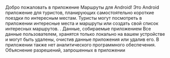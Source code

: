 Добро пожаловать в приложение Маршруты для Android!
Это Android приложение для туристов, планирующих самостоятельно короткие поездки по интересным местам. Туристы могут посмотреть в приложении интересные места и маршруты или создать свой список интересных маршрутов.
.
Данные, собираемые приложением
Все данные  пользователем, хранятся только локально на вашем устройстве и могут быть удалены, очистив данные приложения или удалив его. В приложении также нет аналитического программного обеспечения.
Объяснение разрешений, запрошенных в приложении
